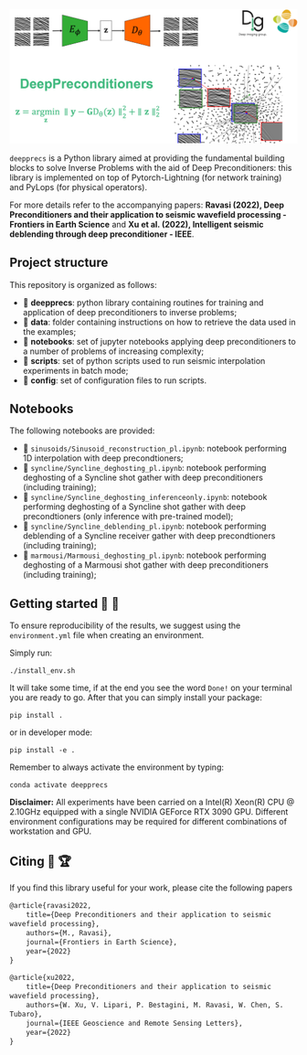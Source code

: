 ![LOGO](https://github.com/DIG-Kaust/DeepPrecs/blob/main/logo.png)

``deepprecs`` is a Python library aimed at providing the fundamental building blocks to solve Inverse Problems with 
the aid of Deep Preconditioners: this library is implemented on top of Pytorch-Lightning (for network training) and 
PyLops (for physical operators).

For more details refer to the accompanying papers: **Ravasi (2022), Deep Preconditioners and their application to seismic wavefield processing - Frontiers in Earth Science** 
and **Xu et al. (2022), Intelligent seismic deblending through deep preconditioner - IEEE**.

## Project structure
This repository is organized as follows:

* :open_file_folder: **deepprecs**: python library containing routines for training and application of deep preconditioners to inverse problems;
* :open_file_folder: **data**: folder containing instructions on how to retrieve the data used in the examples;
* :open_file_folder: **notebooks**: set of jupyter notebooks applying deep preconditioners to a number of problems of increasing complexity;
* :open_file_folder: **scripts**: set of python scripts used to run seismic interpolation experiments in batch mode;
* :open_file_folder: **config**: set of configuration files to run scripts.

## Notebooks
The following notebooks are provided:

- :orange_book: ``sinusoids/Sinusoid_reconstruction_pl.ipynb``: notebook performing 1D interpolation with deep precondtioners;
- :orange_book: ``syncline/Syncline_deghosting_pl.ipynb``: notebook performing deghosting of a Syncline shot gather with deep preconditioners (including training);
- :orange_book: ``syncline/Syncline_deghosting_inferenceonly.ipynb``: notebook performing deghosting of a Syncline shot gather with deep precondtioners (only inference with pre-trained model);
- :orange_book: ``syncline/Syncline_deblending_pl.ipynb``: notebook performing deblending of a Syncline receiver gather with deep precondtioners (including training);
- :orange_book: ``marmousi/Marmousi_deghosting_pl.ipynb``: notebook performing deghosting of a Marmousi shot gather with deep preconditioners (including training);


## Getting started :space_invader: :robot:
To ensure reproducibility of the results, we suggest using the `environment.yml` file when creating an environment.

Simply run:
```
./install_env.sh
```
It will take some time, if at the end you see the word `Done!` on your terminal you are ready to go. After that you can simply install your package:
```
pip install .
```
or in developer mode:
```
pip install -e .
```

Remember to always activate the environment by typing:
```
conda activate deepprecs
```

**Disclaimer:** All experiments have been carried on a Intel(R) Xeon(R) CPU @ 2.10GHz equipped with a single NVIDIA GEForce RTX 3090 GPU. Different environment 
configurations may be required for different combinations of workstation and GPU.


## Citing :newspaper: :trophy:
If you find this library useful for your work, please cite the following papers

```
@article{ravasi2022,
	title={Deep Preconditioners and their application to seismic wavefield processing},
	authors={M., Ravasi},
	journal={Frontiers in Earth Science},
	year={2022}
}
```

```
@article{xu2022,
	title={Deep Preconditioners and their application to seismic wavefield processing},
	authors={W. Xu, V. Lipari, P. Bestagini, M. Ravasi, W. Chen, S. Tubaro},
	journal={IEEE Geoscience and Remote Sensing Letters},
	year={2022}
}
```
